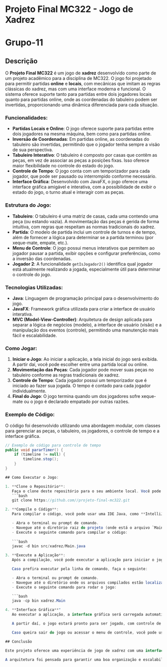 # Projeto Final MC322 - Jogo de Xadrez
# Grupo-11

## Descrição
O **Projeto Final MC322** é um jogo de **xadrez** desenvolvido como parte de um projeto acadêmico para a disciplina de MC322. O jogo foi projetado para permitir partidas **online** e **locais**, com mecânicas que imitam as regras clássicas do xadrez, mas com uma interface moderna e funcional. O sistema oferece suporte tanto para partidas entre dois jogadores locais quanto para partidas online, onde as coordenadas do tabuleiro podem ser invertidas, proporcionando uma dinâmica diferenciada para cada situação.

### Funcionalidades:
- **Partidas Locais e Online**: O jogo oferece suporte para partidas entre dois jogadores na mesma máquina, bem como para partidas online.
- **Inversão de Coordenadas**: Em partidas online, as coordenadas do tabuleiro são invertidas, permitindo que o jogador tenha sempre a visão de sua perspectiva.
- **Tabuleiro Interativo**: O tabuleiro é composto por casas que contêm as peças, em vez de associar as peças a posições fixas. Isso oferece maior flexibilidade no controle do estado do jogo.
- **Controle de Tempo**: O jogo conta com um temporizador para cada jogador, que pode ser pausado ou interrompido conforme necessário.
- **Interface Gráfica**: Desenvolvido com JavaFX, o jogo oferece uma interface gráfica amigável e interativa, com a possibilidade de exibir o estado do jogo, o turno atual e interagir com as peças.

### Estrutura do Jogo:
- **Tabuleiro**: O tabuleiro é uma matriz de casas, cada uma contendo uma peça (ou estando vazia). A movimentação das peças é gerida de forma intuitiva, com regras que respeitam as normas tradicionais do xadrez.
- **Partida**: O modelo de partida inclui um controle de turnos e de tempo, além de fornecer a lógica para determinar se a partida terminou (por xeque-mate, empate, etc.).
- **Menu de Controle**: O jogo possui menus interativos que permitem ao jogador pausar a partida, exibir opções e configurar preferências, como a inversão das coordenadas.
- **Jogador 2**: A funcionalidade `getIsJogador2()` identifica qual jogador está atualmente realizando a jogada, especialmente útil para determinar o controle do jogo.

### Tecnologias Utilizadas:
- **Java**: Linguagem de programação principal para o desenvolvimento do jogo.
- **JavaFX**: Framework gráfica utilizada para criar a interface de usuário interativa.
- **MVC (Model-View-Controller)**: Arquitetura de design aplicada para separar a lógica de negócios (modelo), a interface de usuário (visão) e a manipulação dos eventos (controle), permitindo uma manutenção mais fácil e escalabilidade.

### Como Jogar:
1. **Iniciar o Jogo**: Ao iniciar a aplicação, a tela inicial do jogo será exibida. A partir daí, você pode escolher entre uma partida local ou online.
2. **Movimentação das Peças**: Cada jogador pode mover suas peças no tabuleiro conforme as regras tradicionais de xadrez.
3. **Controle de Tempo**: Cada jogador possui um temporizador que é iniciado ao fazer sua jogada. O tempo é contado para cada jogador individualmente.
4. **Final do Jogo**: O jogo termina quando um dos jogadores sofre xeque-mate ou o jogo é declarado empatado por outras razões.

### Exemplo de Código:
O código foi desenvolvido utilizando uma abordagem modular, com classes para gerenciar as peças, o tabuleiro, os jogadores, o controle de tempo e a interface gráfica.

```java
// Exemplo de código para controle de tempo
public void pararTimer() {
    if (timeline != null) {
        timeline.stop();
    }
}

## Como Executar o Jogo:

1. **Clone o Repositório**:  
   Faça o clone deste repositório para o seu ambiente local. Você pode fazer isso usando o seguinte comando no terminal:
   ```bash
   git clone https://github.com//projeto-final-mc322.git

2. **Compile o Código**:  
   Para compilar o código, você pode usar uma IDE Java, como **IntelliJ IDEA** ou **Eclipse**, que irão gerenciar a compilação automaticamente. Caso prefira compilar manualmente via linha de comando, siga os passos abaixo:

   - Abra o terminal ou prompt de comando.
   - Navegue até o diretório raiz do projeto (onde está o arquivo `Main.java`).
   - Execute o seguinte comando para compilar o código:
   
   ```bash
   javac -d bin src/xadrez/Main.java

3. **Execute a Aplicação**:  
   Após a compilação, você pode executar a aplicação para iniciar o jogo. Se estiver utilizando uma IDE como **IntelliJ IDEA** ou **Eclipse**, basta executar a classe principal diretamente pela interface da IDE.

   Caso prefira executar pela linha de comando, faça o seguinte:

   - Abra o terminal ou prompt de comando.
   - Navegue até o diretório onde os arquivos compilados estão localizados (a pasta `bin`).
   - Execute o seguinte comando para rodar o jogo:

   ```bash
   java -cp bin xadrez.Main

4. **Interface Gráfica**"
   Ao executar a aplicação, a interface gráfica será carregada automaticamente. Na tela inicial, você poderá escolher entre as opções de **partida local** ou **online**. 

   A partir daí, o jogo estará pronto para ser jogado, com controle de tempo para cada jogador, tabuleiro interativo e todas as funcionalidades que o projeto oferece.

   Caso queira sair do jogo ou acessar o menu de controle, você pode usar os botões e menus disponíveis na interface gráfica.

## Conclusão

Este projeto oferece uma experiência de jogo de xadrez com uma interface gráfica interativa e moderna, utilizando **Java** e **JavaFX**. O jogo é projetado para suportar tanto partidas locais quanto online, com funcionalidades como controle de tempo e inversão de coordenadas em partidas online.

A arquitetura foi pensada para garantir uma boa organização e escalabilidade, utilizando o padrão **MVC (Model-View-Controller)**

